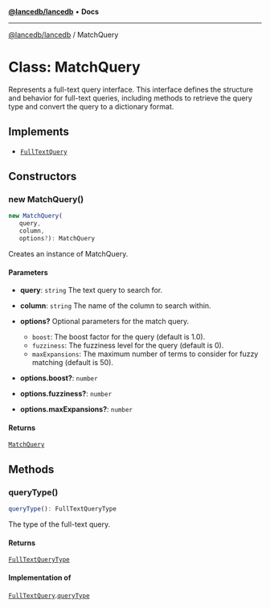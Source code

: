 [**@lancedb/lancedb**](../README.md) • **Docs**

***

[@lancedb/lancedb](../globals.md) / MatchQuery

# Class: MatchQuery

Represents a full-text query interface.
This interface defines the structure and behavior for full-text queries,
including methods to retrieve the query type and convert the query to a dictionary format.

## Implements

- [`FullTextQuery`](../interfaces/FullTextQuery.md)

## Constructors

### new MatchQuery()

```ts
new MatchQuery(
   query,
   column,
   options?): MatchQuery
```

Creates an instance of MatchQuery.

#### Parameters

* **query**: `string`
    The text query to search for.

* **column**: `string`
    The name of the column to search within.

* **options?**
    Optional parameters for the match query.
    - `boost`: The boost factor for the query (default is 1.0).
    - `fuzziness`: The fuzziness level for the query (default is 0).
    - `maxExpansions`: The maximum number of terms to consider for fuzzy matching (default is 50).

* **options.boost?**: `number`

* **options.fuzziness?**: `number`

* **options.maxExpansions?**: `number`

#### Returns

[`MatchQuery`](MatchQuery.md)

## Methods

### queryType()

```ts
queryType(): FullTextQueryType
```

The type of the full-text query.

#### Returns

[`FullTextQueryType`](../enumerations/FullTextQueryType.md)

#### Implementation of

[`FullTextQuery`](../interfaces/FullTextQuery.md).[`queryType`](../interfaces/FullTextQuery.md#querytype)
